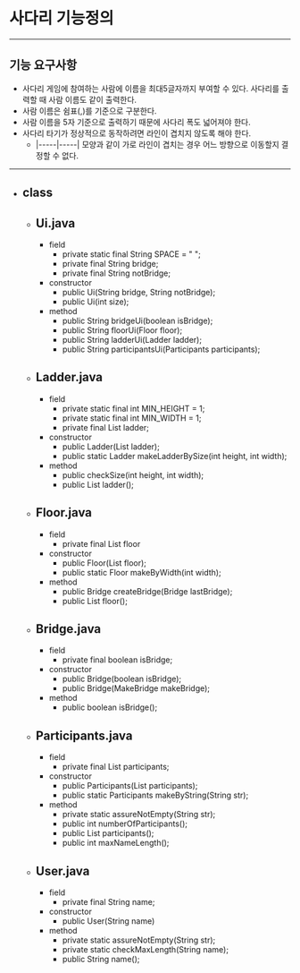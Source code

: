 # 사다리 기능정의

---

## 기능 요구사항

- 사다리 게임에 참여하는 사람에 이름을 최대5글자까지 부여할 수 있다. 사다리를 출력할 때 사람 이름도 같이 출력한다.
- 사람 이름은 쉼표(,)를 기준으로 구분한다.
- 사람 이름을 5자 기준으로 출력하기 때문에 사다리 폭도 넓어져야 한다.
- 사다리 타기가 정상적으로 동작하려면 라인이 겹치지 않도록 해야 한다.
  - |-----|-----| 모양과 같이 가로 라인이 겹치는 경우 어느 방향으로 이동할지 결정할 수 없다.

---

- ## class
  - ## Ui.java
    - field
      - private static final String SPACE = " ";
      - private final String bridge;
      - private final String notBridge;
    - constructor
      - public Ui(String bridge, String notBridge);
      - public Ui(int size);
    - method
      - public String bridgeUi(boolean isBridge);
      - public String floorUi(Floor floor);
      - public String ladderUi(Ladder ladder);
      - public String participantsUi(Participants participants);
  - ## Ladder.java
    - field
      - private static final int MIN_HEIGHT = 1;
      - private static final int MIN_WIDTH = 1;
      - private final List<Floor> ladder;
    - constructor
      - public Ladder(List<Floor> ladder);
      - public static Ladder makeLadderBySize(int height, int width);
    - method
      - public checkSize(int height, int width);
      - public List<Floor> ladder();
  - ## Floor.java
    - field
      - private final List<Bridge> floor
    - constructor
      - public Floor(List<Bridge> floor);
      - public static Floor makeByWidth(int width);
    - method
      - public Bridge createBridge(Bridge lastBridge);
      - public List<Bridge> floor();
  - ## Bridge.java
    - field
      - private final boolean isBridge;
    - constructor
      - public Bridge(boolean isBridge);
      - public Bridge(MakeBridge makeBridge);
    - method
      - public boolean isBridge();
  - ## Participants.java
    - field
      - private final List<User> participants;
    - constructor
      - public Participants(List<User> participants);
      - public static Participants makeByString(String str);
    - method
      - private static assureNotEmpty(String str);
      - public int numberOfParticipants();
      - public List<User> participants();
      - public int maxNameLength();
  - ## User.java
    - field
      - private final String name;
    - constructor
      - public User(String name)
    - method
      - private static assureNotEmpty(String str);
      - private static checkMaxLength(String name);
      - public String name();

